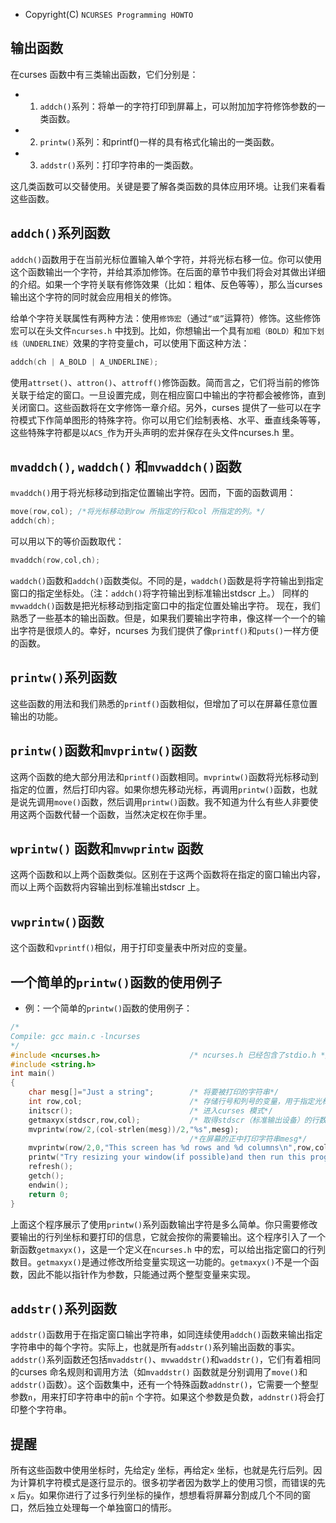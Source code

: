 * Copyright(C) ```NCURSES Programming HOWTO```

## 输出函数

在curses 函数中有三类输出函数，它们分别是：

* 1. ```addch()```系列：将单一的字符打印到屏幕上，可以附加加字符修饰参数的一类函数。
* 2. ```printw()```系列：和printf()一样的具有格式化输出的一类函数。
* 3. ```addstr()```系列：打印字符串的一类函数。

这几类函数可以交替使用。关键是要了解各类函数的具体应用环境。让我们来看看这些函数。

## ```addch()```系列函数

```addch()```函数用于在当前光标位置输入单个字符，并将光标右移一位。你可以使用这个函数输出一个字符，并给其添加修饰。在后面的章节中我们将会对其做出详细的介绍。如果一个字符关联有修饰效果（比如：粗体、反色等等），那么当curses 输出这个字符的同时就会应用相关的修饰。

给单个字符关联属性有两种方法：使用```修饰宏```（通过```“或”```运算符）修饰。这些修饰宏可以在头文件```ncurses.h``` 中找到。比如，你想输出一个具有```加粗（BOLD）```和```加下划线（UNDERLINE）```效果的字符变量ch，可以使用下面这种方法：

```c
addch(ch | A_BOLD | A_UNDERLINE);
```

使用```attrset()```、```attron()```、```attroff()```修饰函数。简而言之，它们将当前的修饰关联于给定的窗口。一旦设置完成，则在相应窗口中输出的字符都会被修饰，直到关闭窗口。这些函数将在文字修饰一章介绍。另外，curses 提供了一些可以在字符模式下作简单图形的特殊字符。你可以用它们绘制表格、水平、垂直线条等等，这些特殊字符都是以```ACS_```作为开头声明的宏并保存在头文件ncurses.h 里。

## ```mvaddch()```, ```waddch()``` 和```mvwaddch()```函数

```mvaddch()```用于将光标移动到指定位置输出字符。因而，下面的函数调用：

```c
move(row,col); /*将光标移动到row 所指定的行和col 所指定的列。*/
addch(ch);
```

可以用以下的等价函数取代：

```c
mvaddch(row,col,ch);
```

```waddch()```函数和```addch()```函数类似。不同的是，```waddch()```函数是将字符输出到指定窗口的指定坐标处。（注：```addch()```将字符输出到标准输出stdscr 上。）
同样的```mvwaddch()```函数是把光标移动到指定窗口中的指定位置处输出字符。
现在，我们熟悉了一些基本的输出函数。但是，如果我们要输出字符串，像这样一个一个的输出字符是很烦人的。幸好，ncurses 为我们提供了像```printf()```和```puts()```一样方便的函数。

## ```printw()```系列函数

这些函数的用法和我们熟悉的```printf()```函数相似，但增加了可以在屏幕任意位置输出的功能。

## ```printw()```函数和```mvprintw()```函数

这两个函数的绝大部分用法和```printf()```函数相同。```mvprintw()```函数将光标移动到指定的位置，然后打印内容。如果你想先移动光标，再调用```printw()```函数，也就是说先调用```move()```函数，然后调用```printw()```函数。我不知道为什么有些人非要使用这两个函数代替一个函数，当然决定权在你手里。

## ```wprintw()``` 函数和```mvwprintw``` 函数

这两个函数和以上两个函数类似。区别在于这两个函数将在指定的窗口输出内容，而以上两个函数将内容输出到标准输出stdscr 上。

## ```vwprintw()```函数

这个函数和```vprintf()```相似，用于打印变量表中所对应的变量。

## 一个简单的```printw()```函数的使用例子

* 例：一个简单的```printw()```函数的使用例子：

```c
/*
Compile: gcc main.c -lncurses
*/
#include <ncurses.h>                    /* ncurses.h 已经包含了stdio.h */
#include <string.h>
int main()
{
    char mesg[]="Just a string";        /* 将要被打印的字符串*/
    int row,col;                        /* 存储行号和列号的变量，用于指定光标位置*/
    initscr();                          /* 进入curses 模式*/
    getmaxyx(stdscr,row,col);           /* 取得stdscr（标准输出设备）的行数和列数*/
    mvprintw(row/2,(col-strlen(mesg))/2,"%s",mesg);
                                        /*在屏幕的正中打印字符串mesg*/
    mvprintw(row/2,0,"This screen has %d rows and %d columns\n",row,col);
    printw("Try resizing your window(if possible)and then run this program again");
    refresh();
    getch();
    endwin();
    return 0;
}
```

上面这个程序展示了使用```printw()```系列函数输出字符是多么简单。你只需要修改要输出的行列坐标和要打印的信息，它就会按你的需要输出。这个程序引入了一个新函数```getmaxyx()```，这是一个定义在```ncurses.h``` 中的宏，可以给出指定窗口的行列数目。```getmaxyx()```是通过修改所给变量实现这一功能的。```getmaxyx()```不是一个函数，因此不能以指针作为参数，只能通过两个整型变量来实现。

## ```addstr()```系列函数

```addstr()```函数用于在指定窗口输出字符串，如同连续使用```addch()```函数来输出指定字符串中的每个字符。实际上，也就是所有```addstr()```系列输出函数的事实。```addstr()```系列函数还包括```mvaddstr()```、```mvwaddstr()```和```waddstr()```，它们有着相同的curses 命名规则和调用方法（如```mvaddstr()``` 函数就是分别调用了```move()```和```addstr()```函数）。这个函数集中，还有一个特殊函数```addnstr()```，它需要一个整型参数```n```，用来打印字符串中的前```n``` 个字符。如果这个参数是负数，```addnstr()```将会打印整个字符串。

## 提醒

所有这些函数中使用坐标时，先给定```y``` 坐标，再给定```x``` 坐标，也就是先行后列。因为计算机字符模式是逐行显示的。很多初学者因为数学上的使用习惯，而错误的先```x``` 后```y```。如果你进行了过多行列坐标的操作，想想看将屏幕分割成几个不同的窗口，然后独立处理每一个单独窗口的情形。
